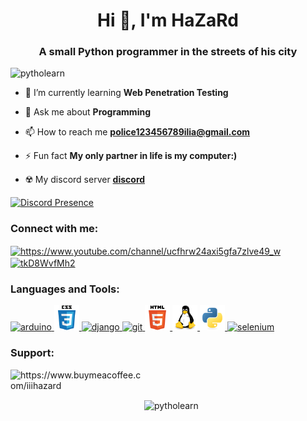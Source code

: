 <h1 align="center">Hi 👋, I'm HaZaRd</h1>
<h3 align="center">A small Python programmer in the streets of his city</h3>

<p align="left"> <img src="https://komarev.com/ghpvc/?username=pytholearn&label=Profile%20views&color=d05a0b&style=flat" alt="pytholearn" /> </p>

- 🌱 I’m currently learning **Web Penetration Testing**

- 💬 Ask me about **Programming**

- 📫 How to reach me **police123456789ilia@gmail.com**

- ⚡ Fun fact **My only partner in life is my computer:)**
  
- ☢️ My discord server **[discord](https://discord.gg/YU7jYRkxwp)**

[![Discord Presence](https://lanyard.cnrad.dev/api/1087093304543412476)](https://discord.com/users/1087093304543412476)

<h3 align="left">Connect with me:</h3>
<p align="left">
<a href="https://www.youtube.com/c/https://www.youtube.com/channel/ucfhrw24axi5gfa7zlve49_w" target="blank"><img align="center" src="https://raw.githubusercontent.com/rahuldkjain/github-profile-readme-generator/master/src/images/icons/Social/youtube.svg" alt="https://www.youtube.com/channel/ucfhrw24axi5gfa7zlve49_w" height="30" width="40" /></a>
<a href="https://discord.gg/tkD8WvfMh2" target="blank"><img align="center" src="https://raw.githubusercontent.com/rahuldkjain/github-profile-readme-generator/master/src/images/icons/Social/discord.svg" alt="tkD8WvfMh2" height="30" width="40" /></a>
</p>

<h3 align="left">Languages and Tools:</h3>
<p align="left"> <a href="https://www.arduino.cc/" target="_blank" rel="noreferrer"> <img src="https://cdn.worldvectorlogo.com/logos/arduino-1.svg" alt="arduino" width="40" height="40"/> </a> <a href="https://www.w3schools.com/css/" target="_blank" rel="noreferrer"> <img src="https://raw.githubusercontent.com/devicons/devicon/master/icons/css3/css3-original-wordmark.svg" alt="css3" width="40" height="40"/> </a> <a href="https://www.djangoproject.com/" target="_blank" rel="noreferrer"> <img src="https://cdn.worldvectorlogo.com/logos/django.svg" alt="django" width="40" height="40"/> </a> <a href="https://git-scm.com/" target="_blank" rel="noreferrer"> <img src="https://www.vectorlogo.zone/logos/git-scm/git-scm-icon.svg" alt="git" width="40" height="40"/> </a> <a href="https://www.w3.org/html/" target="_blank" rel="noreferrer"> <img src="https://raw.githubusercontent.com/devicons/devicon/master/icons/html5/html5-original-wordmark.svg" alt="html5" width="40" height="40"/> </a> <a href="https://www.linux.org/" target="_blank" rel="noreferrer"> <img src="https://raw.githubusercontent.com/devicons/devicon/master/icons/linux/linux-original.svg" alt="linux" width="40" height="40"/> </a> <a href="https://www.python.org" target="_blank" rel="noreferrer"> <img src="https://raw.githubusercontent.com/devicons/devicon/master/icons/python/python-original.svg" alt="python" width="40" height="40"/> </a> <a href="https://www.selenium.dev" target="_blank" rel="noreferrer"> <img src="https://raw.githubusercontent.com/detain/svg-logos/780f25886640cef088af994181646db2f6b1a3f8/svg/selenium-logo.svg" alt="selenium" width="40" height="40"/> </a> </p>

<h3 align="left">Support:</h3>
<p><a href="https://www.buymeacoffee.com/https://www.buymeacoffee.com/iiihazard"> <img align="left" src="https://cdn.buymeacoffee.com/buttons/v2/default-yellow.png" height="50" width="210" alt="https://www.buymeacoffee.com/iiihazard" /></a></p><br><br>

<p>&nbsp;<img align="center" src="https://github-readme-stats.vercel.app/api?username=pytholearn&show_icons=true&theme=dark&text_color=a85c05&hide_border=true&locale=en" alt="pytholearn" /></p>
